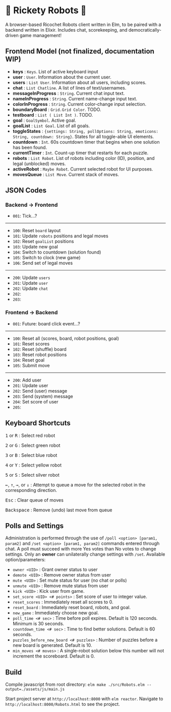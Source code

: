 # :robot: Rickety Robots :robot:
A browser-based Ricochet Robots client written in Elm, to be paired with a backend written in Elixir. Includes chat, scorekeeping, and democratically-driven game management!

## Frontend Model (not finalized, documentation WIP)
  * **keys** : `Keys`. List of active keyboard input
  * **user** : `User`. Information about the current user.
  * **users** : `List User`. Information about all users, including scores.
  * **chat** : `List Chatline`. A list of lines of text/usernames.
  * **messageInProgress** : `String`. Current chat input text.
  * **nameInProgress** : `String`. Current name-change input text.
  * **colorInProgress** : `String`. Current color-change input selection.
  * **boundaryBoard** : `Grid.Grid Color`. TODO.
  * **testboard** : `List ( List Int )`. TODO.
  * **goal** : `GoalSymbol`. Active goal.
  * **goalList** : `List Goal`. List of all goals.
  * **toggleStates** : `{settings: String, pollOptions: String, emoticons: String, countdown: String}`. States for all toggle-able UI elements.
  * **countdown** : `Int`. 60s countdown timer that begins when one solution has been found.
  * **currentTimer** : `Int`. Count-up timer that restarts for each puzzle.
  * **robots** : `List Robot`. List of robots including color (ID), position, and legal (unblocked) moves.
  * **activeRobot** : `Maybe Robot`. Current selected robot for UI purposes.
  * **movesQueue** : `List Move`. Current stack of moves.

## JSON Codes

### Backend -> Frontend
  * `001`: Tick...?
  ---
  * `100`: Reset `board` layout
  * `101`: Update `robots` positions and legal moves
  * `102`: Reset `goalList` positions
  * `103`: Update new goal
  * `104`: Switch to countdown (solution found)
  * `105`: Switch to clock (new game)
  * `106`: Send set of legal moves
  ---
  * `200`: Update `users`
  * `201`: Update `user`
  * `202`: Update `chat`
  * `202`: 
  * `203`: 

  
### Frontend -> Backend
  * `001`: Future: board click event...?
  ---
  * `100`: Reset all (scores, board, robot positions, goal)
  * `101`: Reset scores
  * `102`: Reset (shuffle) board
  * `103`: Reset robot positions
  * `104`: Reset goal
  * `105`: Submit move
  ---
  * `200`: Add user
  * `201`: Update user
  * `202`: Send (user) message
  * `203`: Send (system) message
  * `204`: Set score of user
  * `205`: 


## Keyboard Shortcuts
<kbd>1</kbd> or <kbd>R</kbd> : Select red robot

<kbd>2</kbd> or <kbd>G</kbd> : Select green robot

<kbd>3</kbd> or <kbd>B</kbd> : Select blue robot

<kbd>4</kbd> or <kbd>Y</kbd> : Select yellow robot

<kbd>5</kbd> or <kbd>S</kbd> : Select silver robot

<kbd>←</kbd>, <kbd>↑</kbd>, <kbd>→</kbd>, or <kbd>↓</kbd> : Attempt to queue a move for the selected robot in the corresponding direction.

<kbd>Esc</kbd> : Clear queue of moves

<kbd>Backspace</kbd> : Remove (undo) last move from queue

## Polls and Settings
Administration is performed through the use of `/poll <option> [param1, param2]` and `/set <option> [param1, param2]` commands entered through chat. A poll must succeed with more Yes votes than No votes to change settings. Only an **owner** can unilaterally change settings with `/set`. Available option/parameters:

 * `owner <UID>` : Grant owner status to user
 * `demote <UID>` : Remove owner status from user
 * `mute <UID>` : Set mute status for user (no chat or polls)
 * `unmute <UID>` : Remove mute status from user
 * `kick <UID>` : Kick user from game.
 * `set_score <UID> <# points>` : Set score of user to integer value.
 * `reset_scores` : Immediately reset all scores to 0.
 * `reset_board` : Immediately reset board, robots, and goal.
 * `new_game` : Immediately choose new goal.
 * `poll_time <# sec>` : Time before poll expires. Default is 120 seconds. Minimum is 30 seconds.
 * `countdown_time <# sec>` : Time to find better solutions. Default is 60 seconds.
 * `puzzles_before_new_board <# puzzles>` : Number of puzzles before a new board is generated. Default is 10.
 * `min_moves <# moves>` : A single-robot solution below this number will not increment the scoreboard. Default is 0.


## Build
Compile javascript from root directory: ```elm make ./src/Robots.elm --output=./assets/js/main.js```

Start project server at `http://localhost:8000` with ```elm reactor```. Navigate to `http://localhost:8000/Robots.html` to see the project.